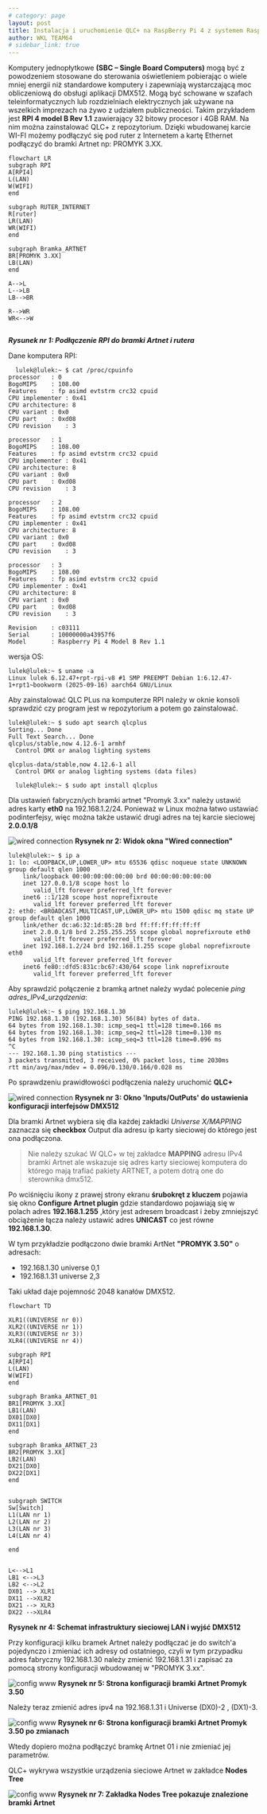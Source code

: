 ```yaml
---
# category: page
layout: post
title: Instalacja i uruchomienie QLC+ na RaspBerry Pi 4 z systemem Raspberry Pi OS
author: WKL TEAM64
# sidebar_link: true
---
```


Komputery jednopłytkowe **(SBC – Single Board Computers)** mogą być z powodzeniem stosowane do sterowania oświetleniem pobierając o wiele mniej energii niż standardowe komputery i zapewniają wystarczającą moc obliczeniową do obsługi aplikacji DMX512. Mogą być schowane w szafach teleinformatycznych lub rozdzielniach elektrycznych jak używane na wszelkich imprezach na żywo z udziałem publiczneości.
Takim przykładem jest **RPI 4 model B Rev 1.1** zawierający 32 bitowy procesor i 4GB RAM.
Na nim można zainstalować QLC+ z repozytorium. Dzięki wbudowanej karcie WI-FI możemy podłączyć się pod ruter z Internetem a kartę Ethernet podłączyć do bramki Artnet np: PROMYK 3.XX.

``` mermaid
flowchart LR
subgraph RPI
A[RPI4]
L(LAN)
W(WIFI)
end

subgraph RUTER_INTERNET
R[ruter]
LR(LAN)
WR(WIFI)
end

subgraph Bramka_ARTNET
BR[PROMYK 3.XX]
LB(LAN)
end

A-->L
L-->LB
LB-->BR

R-->WR
WR<-->W


```
***Rysunek nr 1: Podłączenie RPI do bramki Artnet i rutera***

Dane komputera RPI:

```shell
  lulek@lulek:~ $ cat /proc/cpuinfo 
processor	: 0
BogoMIPS	: 108.00
Features	: fp asimd evtstrm crc32 cpuid
CPU implementer	: 0x41
CPU architecture: 8
CPU variant	: 0x0
CPU part	: 0xd08
CPU revision	: 3

processor	: 1
BogoMIPS	: 108.00
Features	: fp asimd evtstrm crc32 cpuid
CPU implementer	: 0x41
CPU architecture: 8
CPU variant	: 0x0
CPU part	: 0xd08
CPU revision	: 3

processor	: 2
BogoMIPS	: 108.00
Features	: fp asimd evtstrm crc32 cpuid
CPU implementer	: 0x41
CPU architecture: 8
CPU variant	: 0x0
CPU part	: 0xd08
CPU revision	: 3

processor	: 3
BogoMIPS	: 108.00
Features	: fp asimd evtstrm crc32 cpuid
CPU implementer	: 0x41
CPU architecture: 8
CPU variant	: 0x0
CPU part	: 0xd08
CPU revision	: 3

Revision	: c03111
Serial		: 10000000a43957f6
Model		: Raspberry Pi 4 Model B Rev 1.1

```

wersja OS:

```shell
lulek@lulek:~ $ uname -a
Linux lulek 6.12.47+rpt-rpi-v8 #1 SMP PREEMPT Debian 1:6.12.47-1+rpt1~bookworm (2025-09-16) aarch64 GNU/Linux
```

Aby zainstalować QLC PLus na komputerze RPI należy w oknie konsoli sprawdzić czy program jest w repozytorium a potem go zainstalować.

```shell
lulek@lulek:~ $ sudo apt search qlcplus
Sorting... Done
Full Text Search... Done
qlcplus/stable,now 4.12.6-1 armhf 
  Control DMX or analog lighting systems

qlcplus-data/stable,now 4.12.6-1 all 
  Control DMX or analog lighting systems (data files)

  lulek@lulek:~ $ sudo apt install qlcplus

```

Dla ustawień fabryczn/ych bramki artnet "Promyk 3.xx" należy ustawić adres karty **eth0** na 192.168.1.2/24. Ponieważ w Linux można łatwo ustawiać podinterfejsy, więc można także ustawić drugi adres na tej karcie sieciowej **2.0.0.1/8** 

![wired connection](https://wklteam64.github.io/img/WiredCon.webp)
**Rysynek nr 2: Widok okna "Wired connection"**

```shell 
lulek@lulek:~ $ ip a
1: lo: <LOOPBACK,UP,LOWER_UP> mtu 65536 qdisc noqueue state UNKNOWN group default qlen 1000
    link/loopback 00:00:00:00:00:00 brd 00:00:00:00:00:00
    inet 127.0.0.1/8 scope host lo
       valid_lft forever preferred_lft forever
    inet6 ::1/128 scope host noprefixroute 
       valid_lft forever preferred_lft forever
2: eth0: <BROADCAST,MULTICAST,UP,LOWER_UP> mtu 1500 qdisc mq state UP group default qlen 1000
    link/ether dc:a6:32:1d:85:28 brd ff:ff:ff:ff:ff:ff
    inet 2.0.0.1/8 brd 2.255.255.255 scope global noprefixroute eth0
       valid_lft forever preferred_lft forever
    inet 192.168.1.2/24 brd 192.168.1.255 scope global noprefixroute eth0
       valid_lft forever preferred_lft forever
    inet6 fe80::dfd5:831c:bc67:430/64 scope link noprefixroute 
       valid_lft forever preferred_lft forever

```

Aby sprawdzić połączenie z bramką artnet należy wydać polecenie *ping adres_IPv4_urządzenia*:

```shell
lulek@lulek:~ $ ping 192.168.1.30
PING 192.168.1.30 (192.168.1.30) 56(84) bytes of data.
64 bytes from 192.168.1.30: icmp_seq=1 ttl=128 time=0.166 ms
64 bytes from 192.168.1.30: icmp_seq=2 ttl=128 time=0.130 ms
64 bytes from 192.168.1.30: icmp_seq=3 ttl=128 time=0.096 ms
^C
--- 192.168.1.30 ping statistics ---
3 packets transmitted, 3 received, 0% packet loss, time 2030ms
rtt min/avg/max/mdev = 0.096/0.130/0.166/0.028 ms

```

Po sprawdzeniu prawidłowości podłączenia należy uruchomić **QLC+**

![wired connection](https://wklteam64.github.io/img/qlcUniverse.webp)
**Rysynek nr 3: Okno 'Inputs/OutPuts' do ustawienia konfiguracji interfejsów DMX512**

Dla bramki Artnet wybiera się dla każdej zakładki *Universe X/MAPPING* zaznacza się **checkbox** Output dla adresu ip karty sieciowej do którego jest ona podłączona.

>Nie należy szukać W QLC+ w tej zakładce **MAPPING** adresu IPv4 bramki Artnet ale wskazuje się adres karty sieciowej komputera do którego mają trafiać pakiety ARTNET, a potem dotrą one do sterownika dmx512.

Po wciśnięciu ikony z prawej strony ekranu **śrubokręt z kluczem** pojawia się okno **Configure Artnet plugin** gdzie standardowo pojawiają się w polach adres **192.168.1.255** ,który jest adresem broadcast i żeby zmniejszyć obciążenie łącza należy ustawić adres **UNICAST** co jest równe **192.168.1.30**.

W tym przykładzie podłączono dwie bramki ArtNet **"PROMYK 3.50"** o adresach:

- 192.168.1.30 universe 0,1
- 192.168.1.31 universe 2,3

Taki układ daje pojemność 2048 kanałów DMX512. 

``` mermaid 
flowchart TD

XLR1((UNIVERSE nr 0))
XLR2((UNIVERSE nr 1))
XLR3((UNIVERSE nr 3))
XLR4((UNIVERSE nr 4))

subgraph RPI
A[RPI4]
L(LAN)
W(WIFI)
end

subgraph Bramka_ARTNET_01
BR1[PROMYK 3.XX]
LB1(LAN)
DX01[DX0]
DX11[DX1]
end

subgraph Bramka_ARTNET_23
BR2[PROMYK 3.XX]
LB2(LAN)
DX21[DX0]
DX22[DX1]
end


subgraph SWITCH
Sw[Switch]
L1(LAN nr 1)
L2(LAN nr 2)
L3(LAN nr 3)
L4(LAN nr 4)

end


L<-->L1
LB1 <-->L3
LB2 <-->L2
DX01 --> XLR1
DX11 -->XLR2
DX21 --> XLR3
DX22 -->XLR4

```

**Rysynek nr 4: Schemat infrastruktury sieciowej LAN i wyjść DMX512**


Przy konfiguracji kilku bramek Artnet należy podłączać je do switch'a pojedynczo i zmieniać ich adresy od ostatniego, czyli w tym przypadku adres fabryczny 192.168.1.30 należy zmienić 192.168.1.31 i zapisać za pomocą strony konfiguracji wbudowanej w "PROMYK 3.xx".

![config www](https://wklteam64.github.io/img/cfgw30.webp)
**Rysynek nr 5: Strona konfiguracji bramki Artnet Promyk 3.50**

Należy teraz zmienić adres ipv4 na 192.168.1.31 i Universe (DX0)-2 , (DX1)-3.

![config www](https://wklteam64.github.io/img/cfgw31.webp)
**Rysynek nr 6: Strona konfiguracji bramki Artnet Promyk 3.50 po zmianach**

Wtedy dopiero można podłączyć bramkę Artnet 01 i nie zmieniać jej parametrów.

QLC+ wykrywa wszystkie urządzenia sieciowe Artnet w zakładce **Nodes Tree**

![config www](https://wklteam64.github.io/img/qlcNdtree.webp)
**Rysynek nr 7: Zakładka Nodes Tree pokazuje znalezione bramki Artnet**

